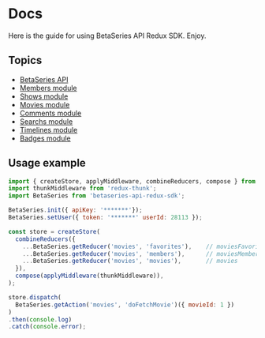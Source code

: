 # Docs

Here is the guide for using BetaSeries API Redux SDK. Enjoy.

## Topics

* [BetaSeries API](betaseries.md)
* [Members module](members.md)
* [Shows module](shows.md)
* [Movies module](movies.md)
* [Comments module](comments.md)
* [Searchs module](searchs.md)
* [Timelines module](timelines.md)
* [Badges module](badges.md)

## Usage example

```js
import { createStore, applyMiddleware, combineReducers, compose } from 'redux';
import thunkMiddleware from 'redux-thunk';
import BetaSeries from 'betaseries-api-redux-sdk';

BetaSeries.init({ apiKey: '*******'});
BetaSeries.setUser({ token: '*******' userId: 28113 });

const store = createStore(
  combineReducers({
    ...BetaSeries.getReducer('movies', 'favorites'),    // moviesFavorites
    ...BetaSeries.getReducer('movies', 'members'),      // moviesMembers
    ...BetaSeries.getReducer('movies', 'movies'),       // movies
  }),
  compose(applyMiddleware(thunkMiddleware)),
);

store.dispatch(
  BetaSeries.getAction('movies', 'doFetchMovie')({ movieId: 1 })
)
.then(console.log)
.catch(console.error);
```
